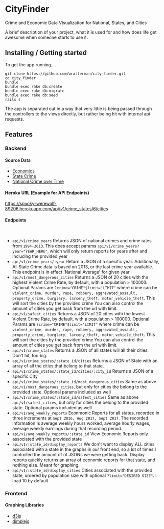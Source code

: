 # CityFinder
Crime and Economic Data Visualization for National, States, and Cities

A brief description of your project, what it is used for and how does life get
awesome when someone starts to use it.

## Installing / Getting started

To get the app running....

```shell
git clone https://github.com/wratterman/city-finder.git
cd city_finder
bundle
bundle exec rake db:create
bundle exec rake db:migrate
bundle exec rake db:seed
rails s
```

The app is separated out in a way that very little is being passed through the controllers
to the views directly, but rather being hit with internal api requests.

## Features

### Backend
#### Source Data
  - [Economics](https://www.bls.gov/ces/#tables)
  - [State Crime](https://ucr.fbi.gov/crime-in-the-u.s/2013/crime-in-the-u.s.-2013/tables/table-8/table_8_offenses_known_to_law_enforcement_by_state_by_city_2013.xls/view)
  - [National Crime over Time](https://ucr.fbi.gov/crime-in-the-u.s/2013/crime-in-the-u.s.-2013/tables/1tabledatadecoverviewpdf/table_1_crime_in_the_united_states_by_volume_and_rate_per_100000_inhabitants_1994-2013.xls)
#### Heroku URL (Example for API Endpoints)
  https://spooky-werewolf-89206.herokuapp.com/api/v1/crime_states/6/cities
#### Endpoints
  
  - `api/v1/crime_years` Returns JSON of national crimes and crime rates from `1994-2013`. This does accept params   `api/v1/crime_years?year="YEAR_HERE"`, which will only return reports for years after and including the provided year
  - `api/v1/crime_years/:year` Return a JSON of a specific year. Additionally, All State Crime data is based on 2013, or the last crime year available. This endpoint is in effect 'National Average' for given year
  - `api/v1/most_dangerous_cities` Returns a JSON of 20 cities with the highest Violent Crime Rate, by default, with a population > 100000. Optional Params are `?crime="CRIME"$limit="LIMIT"` where crime can be `violent_crime, murder, rape, robbery, aggrevated_assault, property_crime, burglary, larceny_theft, motor_vehicle_theft`. This will sort the cities by the provided crime You can also control the amount of cities you get back from the url with limit.
  - `api/v1/safest_cities` Returns a JSON of 20 cities with the lowest Violent Crime Rate, by default, with a population > 100000. Optional Params are `?crime="CRIME"$limit="LIMIT"` where crime can be `violent_crime, murder, rape, robbery, aggrevated_assault, property_crime, burglary, larceny_theft, motor_vehicle_theft`. This will sort the cities by the provided crime You can also control the amount of cities you get back from the url with limit.
  - `api/v1/crime_states` Returns a JSON of all states will all their cities. Don't hit, too big.
  - `api/v1/crime_states/:state_id/cities` Returns a JSON of State with an array of all the cities that belong to that state.
  - `api/v1/crime_states/:state_id/cities/:city_id` Returns a JSON of a specific City
  - `api/v1/crime_states/:state_id/most_dangerous_cities` Same as above `api/v1/most_dangerous_cities`, but only for cities the belong to the provided state. Optional params included as well
  - `api/v1/crime_states/:state_id/safest_cities` Same as above `api/v1/safest_cities`, but only for cities the belong to the provided state. Optional params included as well
  - `api/v1/avg_weekly_reports` Econmonic Reports for all states, recorded in three increments at `Sept 2016, Aug 2017, Sept 2017`. The recorded information is average weekly hours worked, average hourly wages, average weekly earnings during that recording period.
  - `api/v1/avg_weekly_reports/:state_id` View Economic Reports only associated with the provided state
  - `api/v1/:state_id/display_reports` We don't want to display ALL cities associated with a state in the graphs in our front end, so a lot of times I controlled the amount of of JSONs we were getting back. Display reports quickly returns an array of economic reports for that state, and nothing else. Meant for graphing.
  - `api/v1/:state_id/display_cities` Cities associated with the provided state, ordered by population size with optional `?limit="DESIRED SIZE"`. I load 10 by default

### Frontend
 
 #### Graphing Libraries
  - [d3js](https://d3js.org/)
  - [dimplejs](https://dimplejs.org/)

